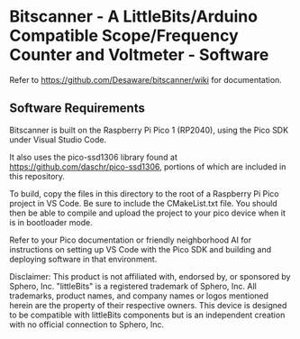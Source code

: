 # Bitscanner - A LittleBits/Arduino Compatible Scope/Frequency Counter and Voltmeter - Software

Refer to https://github.com/Desaware/bitscanner/wiki for documentation.

## Software Requirements

Bitscanner is built on the Raspberry Pi Pico 1 (RP2040), using the Pico SDK under Visual Studio Code.

It also uses the pico-ssd1306 library found at https://github.com/daschr/pico-ssd1306, portions of which are included in this repository.

To build, copy the files in this directory to the root of a Raspberry Pi Pico project in VS Code. Be sure to include the CMakeList.txt file. You should then be able to compile and upload the project to your pico device when it is in bootloader mode.

Refer to your Pico documentation or friendly neighborhood AI for instructions on setting up VS Code with the Pico SDK and building and deploying software in that environment.

Disclaimer: This product is not affiliated with, endorsed by, or sponsored by Sphero, Inc. "littleBits" is a registered trademark of Sphero, Inc. All trademarks, product names, and company names or logos mentioned herein are the property of their respective owners. This device is designed to be compatible with littleBits components but is an independent creation with no official connection to Sphero, Inc.